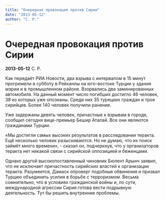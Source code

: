 ```yaml
---
title: "Очередная провокация против Сирии"
date: "2013-05-12"
author: "С. Р."
---
```


# Очередная провокация против Сирии

**2013-05-12** С. Р.

Как передаёт РИА Новости, два взрыва с интервалом в 15 минут прогремели в субботу в Рейханлы на юго-востоке Турции у здания мэрии и в промышленном районе. Взорвались два заминированных автомобиля. На данный момент число погибших достигло 46 человек, 38 из которых уже опознаны. Среди них 35 турецких граждан и трое сирийцев. Более 140 человек получили ранения.

Уже задержаны девять человек, причастные к взрывам в городе, сообщил сегодня вице-премьер Бешир Аталай. Все они являются гражданами Турции.

«Мы достигли самых высоких результатов в расследовании теракта. Ещё несколько человек разыскиваются. Но не думаю, что их поиск займёт много времени», - сказал он, подчеркнув, что у организаторов теракта нет никакой связи с сирийской оппозицией и беженцами.

Однако другой высокопоставленный чиновник Бюлент Арынч заявил, что не исключает причастность сирийских властей к организации теракта. Разумеется, Дамаск опроверг подобные обвинения и призвал Турцию объединить усилия в борьбе с терроризмом. Весьма сомнительно, что в условиях гражданской войны и, по сути, международной агрессии Сирия готова вести подрывную деятельность. Тут бы решить внутренние проблемы.